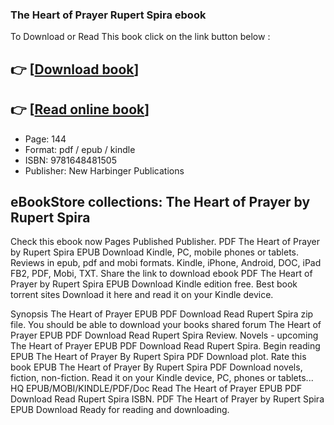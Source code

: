 ### The Heart of Prayer Rupert Spira ebook

To Download or Read This book click on the link button below :

## 👉  [**[Download book](http://ebooksharez.info/download.php?group=book&from=github.com&id=674466&lnk=1064 "Download book")**]

## 👉  [**[Read online book](http://ebooksharez.info/download.php?group=book&from=github.com&id=674466&lnk=1064 "Read online book")**]


* Page: 144
* Format: pdf / epub / kindle
* ISBN: 9781648481505
* Publisher: New Harbinger Publications



## eBookStore collections: The Heart of Prayer by Rupert Spira


Check this ebook now Pages Published Publisher. PDF The Heart of Prayer by Rupert Spira EPUB Download Kindle, PC, mobile phones or tablets. Reviews in epub, pdf and mobi formats. Kindle, iPhone, Android, DOC, iPad FB2, PDF, Mobi, TXT. Share the link to download ebook PDF The Heart of Prayer by Rupert Spira EPUB Download Kindle edition free. Best book torrent sites Download it here and read it on your Kindle device.

Synopsis The Heart of Prayer EPUB PDF Download Read Rupert Spira zip file. You should be able to download your books shared forum The Heart of Prayer EPUB PDF Download Read Rupert Spira Review. Novels - upcoming The Heart of Prayer EPUB PDF Download Read Rupert Spira. Begin reading EPUB The Heart of Prayer By Rupert Spira PDF Download plot. Rate this book EPUB The Heart of Prayer By Rupert Spira PDF Download novels, fiction, non-fiction. Read it on your Kindle device, PC, phones or tablets... HQ EPUB/MOBI/KINDLE/PDF/Doc Read The Heart of Prayer EPUB PDF Download Read Rupert Spira ISBN. PDF The Heart of Prayer by Rupert Spira EPUB Download Ready for reading and downloading.





